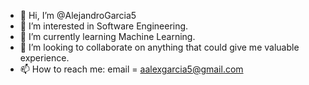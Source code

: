 - 👋 Hi, I’m @AlejandroGarcia5
- 👀 I’m interested in Software Engineering.
- 🌱 I’m currently learning Machine Learning.
- 💞️ I’m looking to collaborate on anything that could give me valuable experience.
- 📫 How to reach me: email = aalexgarcia5@gmail.com

<!---
AlejandroGarcia5/AlejandroGarcia5 is a ✨ special ✨ repository because its `README.md` (this file) appears on your GitHub profile.
You can click the Preview link to take a look at your changes.
--->
